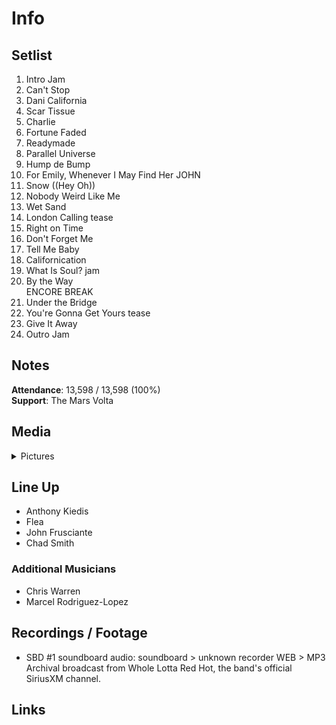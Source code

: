 # Info

## Setlist

1. Intro Jam
2. Can't Stop
3. Dani California
4. Scar Tissue
5. Charlie
6. Fortune Faded
7. Readymade
8. Parallel Universe
9. Hump de Bump
10. For Emily, Whenever I May Find Her JOHN
11. Snow ((Hey Oh))
12. Nobody Weird Like Me
13. Wet Sand
14. London Calling tease
15. Right on Time
16. Don't Forget Me
17. Tell Me Baby
18. Californication
19. What Is Soul? jam
20. By the Way
<br> ENCORE BREAK
21. Under the Bridge
22. You're Gonna Get Yours tease
23. Give It Away
24. Outro Jam

## Notes

**Attendance**: 13,598 / 13,598 (100%)
<br>
**Support**: The Mars Volta

## Media 

<details>
  <summary>Pictures</summary>
  <!--<img alt="Setlist" title="Setlist" src="_.jpg" height="200" />
  <img alt="Flyer" title="Flyer" src="_.jpg" height="200" />
  <img alt="Clipper" title="Clipper" src="_.jpg" height="200" />
  <img alt="Ticket" title="Ticket" src="_.jpg" height="200" />
  -->
</details>

## Line Up

* Anthony Kiedis
* Flea
* John Frusciante
* Chad Smith

### Additional Musicians

* Chris Warren  
* Marcel Rodriguez-Lopez

## Recordings / Footage

* SBD #1 soundboard audio: soundboard > unknown recorder WEB > MP3 Archival broadcast from Whole Lotta Red Hot, the band's official SiriusXM channel.

## Links
